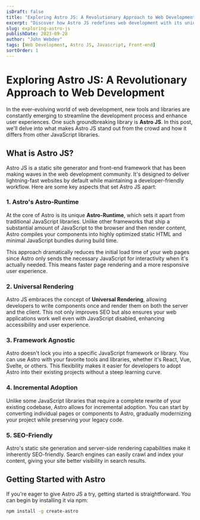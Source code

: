 ```yaml
---
isDraft: false
title: "Exploring Astro JS: A Revolutionary Approach to Web Development"
excerpt: "Discover how Astro JS redefines web development with its unique approach and key differences from other JavaScript libraries."
slug: exploring-astro-js
publishDate: 2023-09-28
author: "John Webdev"
tags: [Web Development, Astro JS, Javascript, Front-end]
sortOrder: 1
---
```


# Exploring Astro JS: A Revolutionary Approach to Web Development

In the ever-evolving world of web development, new tools and libraries are constantly emerging to streamline the development process and enhance user experiences. One such groundbreaking library is **Astro JS**. In this post, we'll delve into what makes Astro JS stand out from the crowd and how it differs from other JavaScript libraries.

## What is Astro JS?

Astro JS is a static site generator and front-end framework that has been making waves in the web development community. It's designed to deliver lightning-fast websites by default while maintaining a developer-friendly workflow. Here are some key aspects that set Astro JS apart:

### 1. Astro's Astro-Runtime

At the core of Astro is its unique **Astro-Runtime**, which sets it apart from traditional JavaScript libraries. Unlike other frameworks that ship a substantial amount of JavaScript to the browser and then render content, Astro compiles your components into highly optimized static HTML and minimal JavaScript bundles during build time.

This approach dramatically reduces the initial load time of your web pages since Astro only sends the necessary JavaScript for interactivity when it's actually needed. This means faster page rendering and a more responsive user experience.

### 2. Universal Rendering

Astro JS embraces the concept of **Universal Rendering**, allowing developers to write components once and render them on both the server and the client. This not only improves SEO but also ensures your web applications work well even with JavaScript disabled, enhancing accessibility and user experience.

### 3. Framework Agnostic

Astro doesn't lock you into a specific JavaScript framework or library. You can use Astro with your favorite tools and libraries, whether it's React, Vue, Svelte, or others. This flexibility makes it easier for developers to adopt Astro into their existing projects without a steep learning curve.

### 4. Incremental Adoption

Unlike some JavaScript libraries that require a complete rewrite of your existing codebase, Astro allows for incremental adoption. You can start by converting individual pages or components to Astro, gradually modernizing your project while preserving your legacy code.

### 5. SEO-Friendly

Astro's static site generation and server-side rendering capabilities make it inherently SEO-friendly. Search engines can easily crawl and index your content, giving your site better visibility in search results.

## Getting Started with Astro

If you're eager to give Astro JS a try, getting started is straightforward. You can begin by installing it via npm:

```bash
npm install -g create-astro
